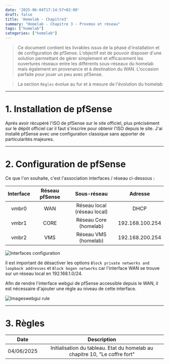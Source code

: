 ```yaml
---
date: '2025-06-04T17:14:57+02:00'
draft: false
title: 'Homelab - Chapitre3'
summary: "Homelab - Chapitre 3 - Proxmox et réseau"
tags: ["homelab"]
categories: ["homelab"]
---
```


> Ce document contient les livrables issus de la phase d'installation et de configuration de pfSense. L'objectif est de pouvoir disposer d'une solution permettant de gérer simplement et efficacement les ouvertures réseaux entre les différents sous-réseaux du homelab mais également en provenance et à destination du WAN. L'occasion parfaite pour jouer un peu avec pfSense.

> La section `Règles` évolue au fur et à mesure de l'évolution du homelab

---

# 1. Installation de pfSense

Aprés avoir récupéré l'ISO de pfSense sur le site officiel, plus précisément sur le dépôt officiel car il faut s'inscrire pour obtenir l'ISO depuis le site. J'ai installé pfSense avec une configuration classique sans apporter de particularités majeures.

---

# 2. Configuration de pfSense

Ce que l'on souhaite, c'est l'association interfaces / réseau ci-dessous :

| Interface      | Réseau pfSense     | Sous-réseau | Adresse
|:-:    |:-:    |:-:    |:-:
| vmbr0     | WAN      | Réseau local (réseau local) | DHCP
| vmbr1     | CORE      | Réseau Core (homelab) | 192.168.100.254
| vmbr2     | VMS     | Réseau VMS (homelab) | 192.168.200.254

![Interfaces configuration](/images/interfaces-configuration.png)

Il est important de désactiver les options `Block private networks and loopback addresses` et `Block bogon networks` car l'interface WAN se trouve sur un réseau local en 192.168.1.0/24.

Afin de rendre l'interface webgui de pfSense accessible depuis le WAN, il est nécessaire d'ajouter une règle au niveau de cette interface.

![Imageswebgui rule](/images/webgui-rule.png)

---

# 3. Règles

| Date     | Description    | 
|:-:    |:-:    |
| 04/06/2025     | Initialisation du tableau. Etat du homelab au chapitre 10, "Le coffre fort" |

